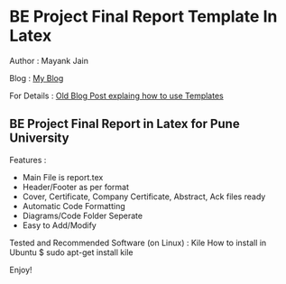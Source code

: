 BE Project Final Report Template In Latex
================================

Author : Mayank Jain

Blog : [My Blog](http://firesofmay.blogspot.in/)

For Details : [Old Blog Post explaing how to use Templates](http://firesofmay.blogspot.in/2011/10/latex-project-report-template.html)


BE Project Final Report in Latex for Pune University
---------------
Features :
- Main File is report.tex
- Header/Footer as per format
- Cover, Certificate, Company Certificate, Abstract, Ack files ready
- Automatic Code Formatting
- Diagrams/Code Folder Seperate
- Easy to Add/Modify

Tested and Recommended Software (on Linux) : Kile
How to install in Ubuntu 
    $ sudo apt-get install kile

Enjoy!